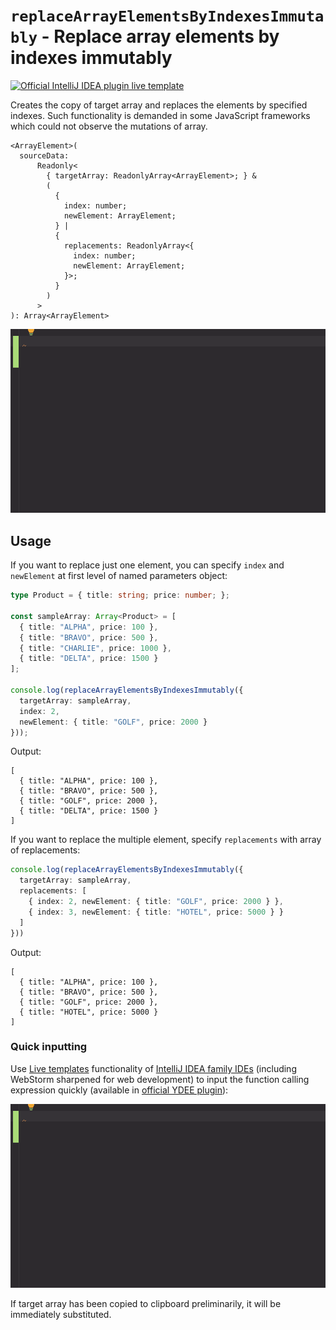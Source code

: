 # `replaceArrayElementsByIndexesImmutably` - Replace array elements by indexes immutably

[![Official IntelliJ IDEA plugin live template](https://img.shields.io/badge/IntelliJ_IDEA_Live_Template-raebii-blue.svg?style=flat)](https://plugins.jetbrains.com/plugin/17638-yamato-daiwa-es-extensions)

Creates the copy of target array and replaces the elements by specified indexes.
Such functionality is demanded in some JavaScript frameworks which could not observe the mutations of array.

```
<ArrayElement>(
  sourceData:
      Readonly<
        { targetArray: ReadonlyArray<ArrayElement>; } &
        (
          {
            index: number;
            newElement: ArrayElement;
          } |
          {
            replacements: ReadonlyArray<{
              index: number;
              newElement: ArrayElement;
            }>;
          }
        )
      >
): Array<ArrayElement>
```

![IntelliJ IDEA Live template demo](replaceArrayElementsByIndexesImmutably-LiveTemplateDemo.gif)


## Usage

If you want to replace just one element, you can specify `index` and `newElement` at first level of named parameters object:

```typescript
type Product = { title: string; price: number; };

const sampleArray: Array<Product> = [
  { title: "ALPHA", price: 100 },
  { title: "BRAVO", price: 500 },
  { title: "CHARLIE", price: 1000 },
  { title: "DELTA", price: 1500 }
];

console.log(replaceArrayElementsByIndexesImmutably({
  targetArray: sampleArray,
  index: 2,
  newElement: { title: "GOLF", price: 2000 }
}));
```

Output:

```
[
  { title: "ALPHA", price: 100 },
  { title: "BRAVO", price: 500 },
  { title: "GOLF", price: 2000 },
  { title: "DELTA", price: 1500 }
]
```

If you want to replace the multiple element, specify `replacements` with array of replacements:

```typescript
console.log(replaceArrayElementsByIndexesImmutably({
  targetArray: sampleArray,
  replacements: [
    { index: 2, newElement: { title: "GOLF", price: 2000 } },
    { index: 3, newElement: { title: "HOTEL", price: 5000 } }
  ]
}))
```

Output:

```
[
  { title: "ALPHA", price: 100 },
  { title: "BRAVO", price: 500 },
  { title: "GOLF", price: 2000 },
  { title: "HOTEL", price: 5000 }
]
```


### Quick inputting

Use [Live templates](https://www.jetbrains.com/help/idea/using-live-templates.html#live_templates_types) functionality
of [IntelliJ IDEA family IDEs](https://www.jetbrains.com/idea/) (including WebStorm sharpened for web development)
to input the function calling expression quickly (available in [official YDEE plugin](https://plugins.jetbrains.com/plugin/17638-yamato-daiwa-es-extensions)):

![](replaceArrayElementsByIndexesImmutably-LiveTemplateDemo.gif)

If target array has been copied to clipboard preliminarily, it will be immediately substituted.
